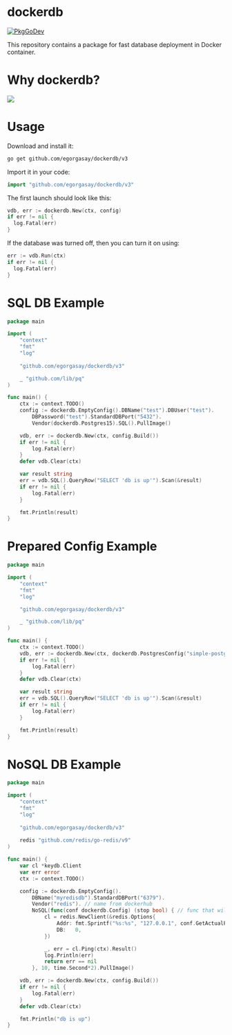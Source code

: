 # dockerdb
[![PkgGoDev](https://pkg.go.dev/badge/golang.org/x/mod)](https://pkg.go.dev/golang.org/x/mod)

This repository contains a package for fast database deployment in Docker container.
# Why dockerdb?  
<img src="https://github.com/egorgasay/dockerdb/assets/102957432/29dedac4-604a-4aa3-8a79-dbda68a47375"/>

# Usage
Download and install it:
```bash
go get github.com/egorgasay/dockerdb/v3
```

Import it in your code:
```go
import "github.com/egorgasay/dockerdb/v3"
```

The first launch should look like this:
```go
vdb, err := dockerdb.New(ctx, config)
if err != nil {
  log.Fatal(err)
}
```

If the database was turned off, then you can turn it on using:
```go
err := vdb.Run(ctx)
if err != nil {
  log.Fatal(err)
}
```

# SQL DB Example 
```go
package main

import (
	"context"
	"fmt"
	"log"
	
	"github.com/egorgasay/dockerdb/v3"

	_ "github.com/lib/pq"
)

func main() {
	ctx := context.TODO()
	config := dockerdb.EmptyConfig().DBName("test").DBUser("test").
		DBPassword("test").StandardDBPort("5432").
		Vendor(dockerdb.Postgres15).SQL().PullImage()

	vdb, err := dockerdb.New(ctx, config.Build())
	if err != nil {
		log.Fatal(err)
	}
	defer vdb.Clear(ctx)

	var result string
	err = vdb.SQL().QueryRow("SELECT 'db is up'").Scan(&result)
	if err != nil {
		log.Fatal(err)
	}

	fmt.Println(result)
}
```

# Prepared Config Example
```go
package main

import (
	"context"
	"fmt"
	"log"

	"github.com/egorgasay/dockerdb/v3"

	_ "github.com/lib/pq"
)

func main() {
	ctx := context.TODO()
	vdb, err := dockerdb.New(ctx, dockerdb.PostgresConfig("simple-postgres").Build())
	if err != nil {
		log.Fatal(err)
	}
	defer vdb.Clear(ctx)

	var result string
	err = vdb.SQL().QueryRow("SELECT 'db is up'").Scan(&result)
	if err != nil {
		log.Fatal(err)
	}

	fmt.Println(result)
}
```

# NoSQL DB Example
```go
package main

import (
    "context"
	"fmt"
	"log"
	
	"github.com/egorgasay/dockerdb/v3"
	
	redis "github.com/redis/go-redis/v9"
)

func main() {
	var cl *keydb.Client
	var err error
	ctx := context.TODO()

	config := dockerdb.EmptyConfig().
		DBName("myredisdb").StandardDBPort("6379").
		Vendor("redis"). // name from dockerhub
		NoSQL(func(conf dockerdb.Config) (stop bool) { // func that will determine that the db is ready for use
			cl = redis.NewClient(&redis.Options{
				Addr: fmt.Sprintf("%s:%s", "127.0.0.1", conf.GetActualPort()),
				DB:   0,
			})

			_, err = cl.Ping(ctx).Result()
			log.Println(err)
			return err == nil
		}, 10, time.Second*2).PullImage()

	vdb, err := dockerdb.New(ctx, config.Build())
	if err != nil {
		log.Fatal(err)
	}
	defer vdb.Clear(ctx)

	fmt.Println("db is up")
}
```
